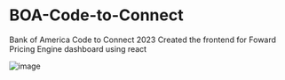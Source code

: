 # BOA-Code-to-Connect
Bank of America Code to Connect 2023
Created the frontend for Foward Pricing Engine dashboard using react

![image](https://github.com/kennethtanmh/BOA-Code-to-Connect/assets/109200284/5d27d6a5-b2ea-436b-8989-5a7aa3a3db96)
